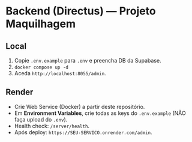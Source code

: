 # Backend (Directus) — Projeto Maquilhagem

## Local
1) Copie `.env.example` para `.env` e preencha DB da Supabase.
2) `docker compose up -d`
3) Aceda `http://localhost:8055/admin`.

## Render
- Crie Web Service (Docker) a partir deste repositório.
- Em **Environment Variables**, crie todas as keys do `.env.example`
  (NÃO faça upload do `.env`).
- Health check: `/server/health`.
- Após deploy: `https://SEU-SERVICO.onrender.com/admin`.
